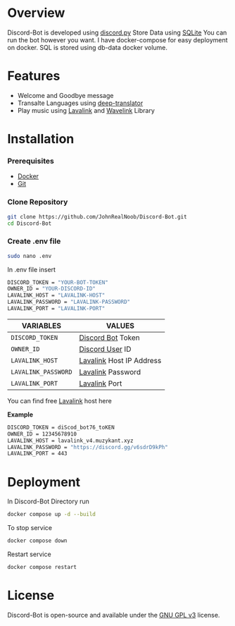 # Overview
Discord-Bot is developed using [discord.py](https://github.com/Rapptz/discord.py) 
Store Data using [SQLite](https://www.sqlite.org/)
You can run the bot however you want. I have docker-compose for easy deployment on docker.
SQL is stored using db-data docker volume.

# Features
- Welcome and Goodbye message
- Transalte Languages using [deep-translator](https://github.com/nidhaloff/deep-translator)
- Play music using [Lavalink](https://github.com/lavalink-devs/Lavalink) and [Wavelink](https://github.com/PythonistaGuild/Wavelink) Library

# Installation

### Prerequisites

- [Docker](https://www.docker.com/)
- [Git](https://git-scm.com/)

### Clone Repository
```sh
git clone https://github.com/JohnRealNoob/Discord-Bot.git
cd Discord-Bot
```

### Create .env file

```sh
sudo nano .env
```

In .env file insert
```sh
DISCORD_TOKEN = "YOUR-BOT-TOKEN"
OWNER_ID = "YOUR-DISCORD-ID"
LAVALINK_HOST = "LAVALINK-HOST"
LAVALINK_PASSWORD = "LAVALINK-PASSWORD"
LAVALINK_PORT = "LAVALINK-PORT"
```

| VARIABLES | VALUES |
| -------- | ------- |
| `DISCORD_TOKEN` | [Discord Bot](https://discord.com/developers/applications) Token |
| `OWNER_ID` | [Discord User](https://discord.com/channels/@me) ID |
| `LAVALINK_HOST` | [Lavalink](https://github.com/lavalink-devs/Lavalink) Host IP Address |
| `LAVALINK_PASSWORD` | [Lavalink](https://github.com/lavalink-devs/Lavalink) Password |
| `LAVALINK_PORT` | [Lavalink](https://github.com/lavalink-devs/Lavalink) Port |

You can find free [Lavalink](https://lavalink.darrennathanael.com/) host here 

**Example**

```sh
DISCORD_TOKEN = diScod_bot76_toKEN
OWNER_ID = 12345678910
LAVALINK_HOST = lavalink_v4.muzykant.xyz
LAVALINK_PASSWORD = "https://discord.gg/v6sdrD9kPh"
LAVALINK_PORT = 443
```

# Deployment

In Discord-Bot Directory run
 ```sh
 docker compose up -d --build
 ```

To stop service
```sh
docker compose down
```

Restart service
```sh
docker compose restart
```

# License
Discord-Bot is open-source and available under the [GNU GPL v3](https://www.gnu.org/licenses/gpl-3.0.en.html) license.